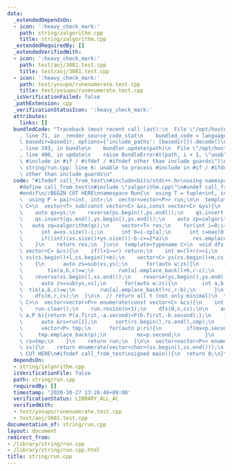 ```yaml
---
data:
  _extendedDependsOn:
  - icon: ':heavy_check_mark:'
    path: string/zalgorithm.cpp
    title: string/zalgorithm.cpp
  _extendedRequiredBy: []
  _extendedVerifiedWith:
  - icon: ':heavy_check_mark:'
    path: test/aoj/3081.test.cpp
    title: test/aoj/3081.test.cpp
  - icon: ':heavy_check_mark:'
    path: test/yosupo/runenumerate.test.cpp
    title: test/yosupo/runenumerate.test.cpp
  _isVerificationFailed: false
  _pathExtension: cpp
  _verificationStatusIcon: ':heavy_check_mark:'
  attributes:
    links: []
  bundledCode: "Traceback (most recent call last):\n  File \"/opt/hostedtoolcache/Python/3.9.1/x64/lib/python3.9/site-packages/onlinejudge_verify/documentation/build.py\"\
    , line 71, in _render_source_code_stat\n    bundled_code = language.bundle(stat.path,\
    \ basedir=basedir, options={'include_paths': [basedir]}).decode()\n  File \"/opt/hostedtoolcache/Python/3.9.1/x64/lib/python3.9/site-packages/onlinejudge_verify/languages/cplusplus.py\"\
    , line 193, in bundle\n    bundler.update(path)\n  File \"/opt/hostedtoolcache/Python/3.9.1/x64/lib/python3.9/site-packages/onlinejudge_verify/languages/cplusplus_bundle.py\"\
    , line 400, in update\n    raise BundleErrorAt(path, i + 1, \"unable to process\
    \ #include in #if / #ifdef / #ifndef other than include guards\")\nonlinejudge_verify.languages.cplusplus_bundle.BundleErrorAt:\
    \ string/run.cpp: line 6: unable to process #include in #if / #ifdef / #ifndef\
    \ other than include guards\n"
  code: "#ifndef call_from_test\n#include<bits/stdc++.h>\nusing namespace std;\n\n\
    #define call_from_test\n#include \"zalgorithm.cpp\"\n#undef call_from_test\n\n\
    #endif\n//BEGIN CUT HERE\nnamespace Run{\n  using T = tuple<int, int, int>;\n\
    \  using P = pair<int, int>;\n  vector<vector<P>> run;\n\n  template<typename\
    \ C>\n  vector<T> sub(const vector<C> &xs,const vector<C> &ys){\n    auto ps=xs;\n\
    \    auto qs=ys;\n    reverse(ps.begin(),ps.end());\n    qs.insert(qs.end(),xs.begin(),xs.end());\n\
    \    qs.insert(qs.end(),ys.begin(),ys.end());\n    auto zp=zalgorithm(ps);\n \
    \   auto zq=zalgorithm(qs);\n    vector<T> res;\n    for(int i=0;i<(int)xs.size();i++){\n\
    \      int a=xs.size()-i;\n      int b=i-zp[a];\n      int c=max(0,(int)ys.size()-zq[ys.size()+i]);\n\
    \      if((int)(xs.size()+ys.size())-b-c>=2*a)\n        res.emplace_back(a,b,c);\n\
    \    }\n    return res;\n  }\n\n  template<typename C>\n  void dfs(int l,int r,const\
    \ vector<C> &cs){\n    if(l+1>=r) return;\n    int m=(l+r)>>1;\n    vector<C>\
    \ xs(cs.begin()+l,cs.begin()+m);\n    vector<C> ys(cs.begin()+m,cs.begin()+r);\n\
    \    {\n      auto zs=sub(xs,ys);\n      for(auto w:zs){\n        int a,b,c;\n\
    \        tie(a,b,c)=w;\n        run[a].emplace_back(l+b,r-c);\n      }\n    }\n\
    \    reverse(xs.begin(),xs.end());\n    reverse(ys.begin(),ys.end());\n    {\n\
    \      auto zs=sub(ys,xs);\n      for(auto w:zs){\n        int a,b,c;\n      \
    \  tie(a,b,c)=w;\n        run[a].emplace_back(l+c,r-b);\n      }\n    }\n    dfs(l,m,cs);\n\
    \    dfs(m,r,cs);\n  }\n\n  // return all t (not only minimal)\n  template<typename\
    \ C>\n  vector<vector<P>> enumerate(const vector<C> &cs){\n    int n=cs.size();\n\
    \    run.clear();\n    run.resize(n+1);\n    dfs(0,n,cs);\n\n    auto cmp=[&](P\
    \ a,P b){return P(a.first,-a.second)<P(b.first,-b.second);};\n    for(int i=1;i<=n;i++){\n\
    \      auto &rs=run[i];\n      sort(rs.begin(),rs.end(),cmp);\n      int mx=-1;\n\
    \      vector<P> tmp;\n      for(auto p:rs){\n        if(mx<p.second){\n     \
    \     tmp.emplace_back(p);\n          mx=p.second;\n        }\n      }\n     \
    \ rs=tmp;\n    }\n    return run;\n  }\n\n  vector<vector<P>> enumerate(string\
    \ ss){\n    return enumerate(vector<char>(ss.begin(),ss.end()));\n  }\n};\n//END\
    \ CUT HERE\n#ifndef call_from_test\nsigned main(){\n  return 0;\n}\n#endif\n"
  dependsOn:
  - string/zalgorithm.cpp
  isVerificationFile: false
  path: string/run.cpp
  requiredBy: []
  timestamp: '2020-10-27 13:26:46+09:00'
  verificationStatus: LIBRARY_ALL_AC
  verifiedWith:
  - test/yosupo/runenumerate.test.cpp
  - test/aoj/3081.test.cpp
documentation_of: string/run.cpp
layout: document
redirect_from:
- /library/string/run.cpp
- /library/string/run.cpp.html
title: string/run.cpp
---
```

